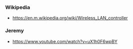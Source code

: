 ### Wikipedia
- https://en.m.wikipedia.org/wiki/Wireless_LAN_controller

### Jeremy
- https://www.youtube.com/watch?v=uX1h0F6wpBY
